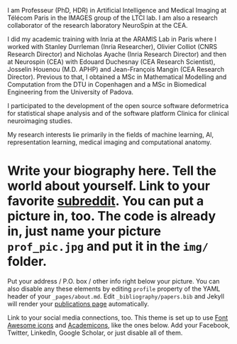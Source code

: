 I am Professeur (PhD, HDR) in Artificial Intelligence and Medical Imaging at Télécom Paris in the IMAGES group of the LTCI lab. I am also a research collaborator of the research laboratory NeuroSpin at the CEA.

I did my academic training with Inria at the ARAMIS Lab in Paris where I worked with Stanley Durrleman (Inria Researcher), Olivier Colliot (CNRS Research Director) and Nicholas Ayache (Inria Research Director) and then at Neurospin (CEA) with Edouard Duchesnay (CEA Research Scientist), Josselin Houenou (M.D. APHP) and Jean-François Mangin (CEA Research Director). Previous to that, I obtained a MSc in Mathematical Modelling and Computation from the DTU in Copenhagen and a MSc in Biomedical Engineering from the University of Padova.

I participated to the development of the open source software deformetrica for statistical shape analysis and of the software platform Clinica for clinical neuroimaging studies.

My research interests lie primarily in the fields of machine learning, AI, representation learning, medical imaging and computational anatomy.

# Write your biography here. Tell the world about yourself. Link to your favorite [subreddit](http://reddit.com). You can put a picture in, too. The code is already in, just name your picture `prof_pic.jpg` and put it in the `img/` folder.

Put your address / P.O. box / other info right below your picture. You can also disable any these elements by editing `profile` property of the YAML header of your `_pages/about.md`. Edit `_bibliography/papers.bib` and Jekyll will render your [publications page](/al-folio/publications/) automatically.

Link to your social media connections, too. This theme is set up to use [Font Awesome icons](https://fontawesome.com/) and [Academicons](https://jpswalsh.github.io/academicons/), like the ones below. Add your Facebook, Twitter, LinkedIn, Google Scholar, or just disable all of them.
